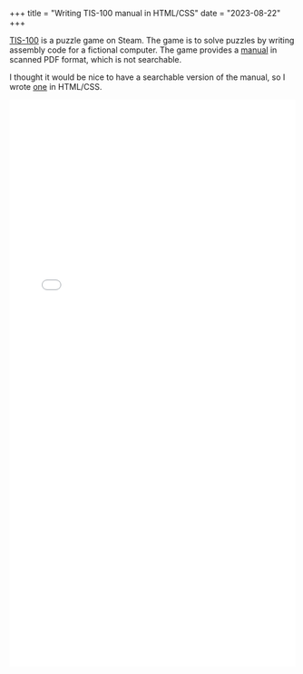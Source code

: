+++
title = "Writing TIS-100 manual in HTML/CSS"
date = "2023-08-22"
+++

[TIS-100](https://store.steampowered.com/app/370360/TIS100/) is a puzzle game on Steam.
The game is to solve puzzles by writing assembly code for a fictional computer.
The game provides a [manual](https://www.vidarholen.net/contents/junk/files/TIS-100%20Reference%20Manual.pdf) in scanned PDF format, which is not searchable.

I thought it would be nice to have a searchable version of the manual, so I wrote [one](./resource/index.html) in HTML/CSS.

<embed type="text/html" src="./resource/index.html" width="100%" height=1000px>
